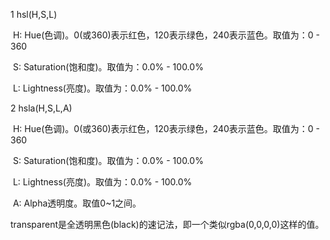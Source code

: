 1 hsl(H,S,L)

​	H: Hue(色调)。0(或360)表示红色，120表示绿色，240表示蓝色。取值为：0 - 360

​	S: Saturation(饱和度)。取值为：0.0% - 100.0%

​	L: Lightness(亮度)。取值为：0.0% - 100.0%

2 hsla(H,S,L,A)

​	H: Hue(色调)。0(或360)表示红色，120表示绿色，240表示蓝色。取值为：0 - 360

​	S: Saturation(饱和度)。取值为：0.0% - 100.0%

​	L: Lightness(亮度)。取值为：0.0% - 100.0%

​	A: Alpha透明度。取值0~1之间。

transparent是全透明黑色(black)的速记法，即一个类似rgba(0,0,0,0)这样的值。